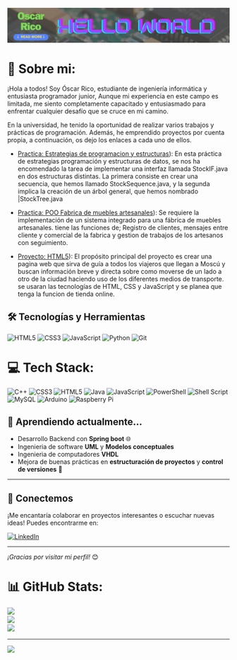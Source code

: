  
<!--
**RicoCodetech/RicoCodetech** is a ✨ _special_ ✨ repository because its `README.md` (this file) appears on your GitHub profile.

Here are some ideas to get you started:

- 🔭 I’m currently working on ...
- 🌱 I’m currently learning ...
- 👯 I’m looking to collaborate on ...
- 🤔 I’m looking for help with ...
- 💬 Ask me about ...
- 📫 How to reach me: ...
- 😄 Pronouns: ...
- ⚡ Fun fact: ...
-->


![imagen banner](/img/banner.png)



# 💫 Sobre mi:

¡Hola a todos! Soy Óscar Rico, estudiante de ingeniería informática y entusiasta programador junior, Aunque mi experiencia en este campo es limitada, me siento completamente capacitado y entusiasmado para enfrentar cualquier desafío que se cruce en mi camino.

En la universidad, he tenido la oportunidad de realizar varios trabajos y prácticas de programación. Además, he emprendido proyectos por cuenta propia, a continuación, os dejo los enlaces a cada uno de ellos.


- [Practica: Estrategias de programacion y estructuras](https://github.com/RicoCodetech/Estructuras_de_datos)): En esta práctica de estrategias programación y estructuras de datos, se nos ha encomendado la tarea de implementar una interfaz llamada StockIF.java en dos estructuras distintas. La primera consiste en crear una secuencia, que hemos llamado StockSequence.java, y la segunda implica la creación de un árbol general, que hemos nombrado |StockTree.java

- [Practica: POO Fabrica de muebles artesanales](https://github.com/RicoCodetech/Fabrica-artesanal)): Se requiere la implementación de un sistema integrado para una fábrica de muebles artesanales. tiene las funciones de; Registro de clientes, mensajes entre cliente y comercial de la fabrica y gestion de trabajos de los artesanos con seguimiento.

- [Proyecto: HTML5](https://github.com/RicoCodetech/web_guia_moscu)): El propósito principal del proyecto es crear una pagina web que sirva de guía a todos los viajeros que llegan a Moscú y buscan información breve y directa sobre como moverse de un lado a otro de la ciudad haciendo uso de los diferentes medios de transporte. se usaran las tecnologías de HTML, CSS y JavaScript y se planea que tenga la funcion de tienda online.

## 🛠️ **Tecnologías y Herramientas**

![HTML5](https://img.shields.io/badge/-HTML5-E34F26?logo=html5&logoColor=white&style=for-the-badge)
![CSS3](https://img.shields.io/badge/-CSS3-1572B6?logo=css3&logoColor=white&style=for-the-badge)
![JavaScript](https://img.shields.io/badge/-JavaScript-F7DF1E?logo=javascript&logoColor=black&style=for-the-badge)
![Python](https://img.shields.io/badge/-Python-3776AB?logo=python&logoColor=white&style=for-the-badge)
![Git](https://img.shields.io/badge/-Git-F05032?logo=git&logoColor=white&style=for-the-badge)

# 💻 Tech Stack:
![C++](https://img.shields.io/badge/c++-%2300599C.svg?style=for-the-badge&logo=c%2B%2B&logoColor=white) ![CSS3](https://img.shields.io/badge/css3-%231572B6.svg?style=for-the-badge&logo=css3&logoColor=white) ![HTML5](https://img.shields.io/badge/html5-%23E34F26.svg?style=for-the-badge&logo=html5&logoColor=white) ![Java](https://img.shields.io/badge/java-%23ED8B00.svg?style=for-the-badge&logo=openjdk&logoColor=white) ![JavaScript](https://img.shields.io/badge/javascript-%23323330.svg?style=for-the-badge&logo=javascript&logoColor=%23F7DF1E) ![PowerShell](https://img.shields.io/badge/PowerShell-%235391FE.svg?style=for-the-badge&logo=powershell&logoColor=white) ![Shell Script](https://img.shields.io/badge/shell_script-%23121011.svg?style=for-the-badge&logo=gnu-bash&logoColor=white) ![MySQL](https://img.shields.io/badge/mysql-%2300000f.svg?style=for-the-badge&logo=mysql&logoColor=white) ![Arduino](https://img.shields.io/badge/-Arduino-00979D?style=for-the-badge&logo=Arduino&logoColor=white) ![Raspberry Pi](https://img.shields.io/badge/-RaspberryPi-C51A4A?style=for-the-badge&logo=Raspberry-Pi)

## 🌱 **Aprendiendo actualmente...**

- Desarrollo Backend con **Spring boot** 🌐
- Ingenieria de software **UML** y **Modelos conceptuales**
- Ingenieria de computadores **VHDL**
- Mejora de buenas prácticas en **estructuración de proyectos** y **control de versiones** 🧩

---

## 🤝 **Conectemos**

¡Me encantaría colaborar en proyectos interesantes o escuchar nuevas ideas! Puedes encontrarme en:

[![LinkedIn](https://img.shields.io/badge/-LinkedIn-0077B5?logo=linkedin&logoColor=white&style=for-the-badge)]([https://www.linkedin.com/in/tuperfil](https://www.linkedin.com/in/oscarricomartinez/))

---

_¡Gracias por visitar mi perfil!_ 😊


# 📊 GitHub Stats:
![](https://github-readme-stats.vercel.app/api?username=RicoCodetech&theme=prussian&hide_border=false&include_all_commits=false&count_private=false)<br/>
![](https://github-readme-streak-stats.herokuapp.com/?user=RicoCodetech&theme=prussian&hide_border=false)<br/>
![](https://github-readme-stats.vercel.app/api/top-langs/?username=RicoCodetech&theme=prussian&hide_border=false&include_all_commits=false&count_private=false&layout=compact)

---
[![](https://visitcount.itsvg.in/api?id=RicoCodetech&icon=0&color=0)](https://visitcount.itsvg.in)

<!-- Proudly created with GPRM ( https://gprm.itsvg.in ) -->
